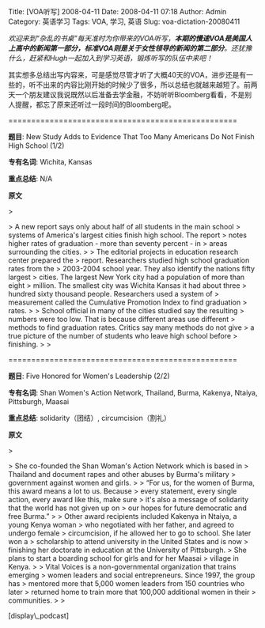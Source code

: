 Title: [VOA听写] 2008-04-11
Date: 2008-04-11 07:18
Author: Admin
Category: 英语学习
Tags: VOA, 学习, 英语
Slug: voa-dictation-20080411

*欢迎来到“杂乱的书桌”每天准时为你带来的VOA听写，**本期的慢速VOA是美国人上高中的新闻第一部分，标准VOA则是关于女性领导的新闻的第二部分**。还犹豫什么，赶紧和Hugh一起加入到学习英语，锻炼听写的队伍中来吧！*

</p>

其实想多总结出写内容来，可是感觉尽管才听了大概40天的VOA，进步还是有一些的，听不出来的内容比刚开始的时候少了很多，所以总结也就越来越短了。前两天一个朋友建议我说既然以后准备去学金融，不妨听听Bloomberg看看，不是别人提醒，都忘了原来还听过一段时间的Bloomberg呢。

</p>
==================================================

**题目**: New Study Adds to Evidence That Too Many Americans Do Not
Finish High School (1/2)

</p>

**专有名词**: Wichita, Kansas

</p>

**重点总结**: N/A

</p>

**原文**

<p>
> </p>
> A new report says only about half of all students in the main school
> systems of America's largest cities finish high school. The report
> notes higher rates of graduation - more than seventy percent - in
> areas surrounding the cities.
>
> The editorial projects in education research center prepared the
> report. Researchers studied high school graduation rates from the
> 2003-2004 school year. They also identify the nations fifty largest
> cities. The largest New York city had a population of more than eight
> million. The smallest city was Wichita Kansas it had about three
> hundred sixty thousand people. Researchers used a system of
> measurement called the Cumulative Promotion Index to find graduation
> rates.
>
> School official in many of the cities studied say the resulting
> numbers were too low. That is because different areas use different
> methods to find graduation rates. Critics say many methods do not give
> a true picture of the number of students who leave high school before
> finishing.
>
> <p>

</p>
==================================================

**题目**: Five Honored for Women's Leadership (2/2)

</p>

**专有名词**: Shan Women's Action Network, Thailand, Burma, Kakenya,
Ntaiya, Pittsburgh, Maasai

</p>

**重点总结**: solidarity（团结）, circumcision（割礼）

</p>

**原文**

<p>
> </p>
> She co-founded the Shan Woman's Action Network which is based in
> Thailand and document rapes and other abuses by Burma's military
> government against women and girls.
>
> “For us, for the women of Burma, this award means a lot to us. Because
> every statement, every single action, every award like this, make sure
> it's also a message of solidarity that the world has not given up on
> our hopes for future democratic and free Burma.”
>
> Other award recipients included Kakenya in Ntaiya, a young Kenya woman
> who negotiated with her father, and agreed to undergo female
> circumcision, if he allowed her to go to school. She later won a
> scholarship to attend university in the United States and is now
> finishing her doctorate in education at the University of Pittsburgh.
> She plans to start a boarding school for girls and for her Maasai
> village in Kenya.
>
> Vital Voices is a non-governmental organization that trains emerging
> women leaders and social entrepreneurs. Since 1997, the group has
> mentored more that 5,000 women leaders from 150 countries who later
> returned home to train more that 100,000 additional women in their
> communities.
>
> <p>

</p>
[display\_podcast]
